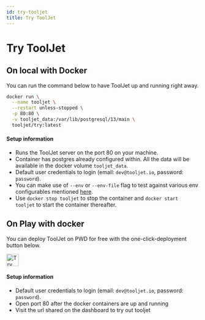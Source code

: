 ```yaml
---
id: try-tooljet
title: Try ToolJet
---
```


# Try ToolJet
## On local with Docker

You can run the command below to have ToolJet up and running right away.

```bash
docker run \
  --name tooljet \
  --restart unless-stopped \
  -p 80:80 \
  -v tooljet_data:/var/lib/postgresql/13/main \
  tooljet/try:latest
```

#### Setup information

- Runs the ToolJet server on the port 80 on your machine.
- Container has postgres already configured within. All the data will be available in the docker volume `tooljet_data`.
- Default user credentials to login (email: `dev@tooljet.io`, password: `password`).
- You can make use of `--env` or `--env-file` flag to test against various env configurables mentioned [here](https://docs.tooljet.com/docs/setup/env-vars).
- Use `docker stop tooljet` to stop the container and `docker start tooljet` to start the container thereafter.

## On Play with docker

You can deploy ToolJet on PWD for free with the one-click-deployment button below.

  <a href="https://labs.play-with-docker.com/?stack=https://raw.githubusercontent.com/ToolJet/ToolJet/main/deploy/docker/play-with-docker.yml">
    <img src="https://raw.githubusercontent.com/play-with-docker/stacks/master/assets/images/button.png" alt="Try in PWD" height="32"/>
  </a>

#### Setup information

- Default user credentials to login (email: `dev@tooljet.io`, password: `password`).
- Open port 80 after the docker containers are up and running
- Visit the url shared on the dashboard to try out tooljet
